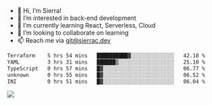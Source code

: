 - 👋 Hi, I’m Sierra!
- 👀 I’m interested in back-end development
- 🌱 I’m currently learning React, Serverless, Cloud
- 💞️ I’m looking to collaborate on learning
- 📫 Reach me via git@sierrac.dev

<!--START_SECTION:waka-->

```txt
Terraform    5 hrs 54 mins   ██████████▓░░░░░░░░░░░░░░   42.18 %
YAML         3 hrs 31 mins   ██████▒░░░░░░░░░░░░░░░░░░   25.10 %
TypeScript   0 hrs 57 mins   █▓░░░░░░░░░░░░░░░░░░░░░░░   06.77 %
unknown      0 hrs 55 mins   █▓░░░░░░░░░░░░░░░░░░░░░░░   06.52 %
INI          0 hrs 51 mins   █▓░░░░░░░░░░░░░░░░░░░░░░░   06.04 %
```

<!--END_SECTION:waka-->


![](https://hit.yhype.me/github/profile?user_id=7351311)

